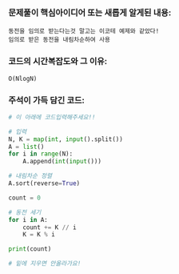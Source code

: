 ### 문제풀이 핵심아이디어 또는 새롭게 알게된 내용: 
    동전을 임의로 받는다는것 말고는 이코테 예제와 같았다!
    임의로 받은 동전을 내림차순하여 사용
    
### 코드의 시간복잡도와 그 이유:
    O(NlogN)
    
    
### 주석이 가득 담긴 코드:
```python
# 이 아래에 코드입력해주세요!!

# 입력
N, K = map(int, input().split())
A = list()
for i in range(N):
    A.append(int(input())) 

# 내림차순 정렬
A.sort(reverse=True)

count = 0

# 동전 세기
for i in A:
    count += K // i 
    K = K % i

print(count)

# 밑에 지우면 안올라가요!
```